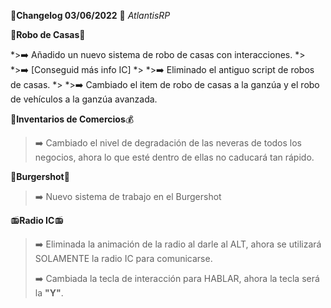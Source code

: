 🔴**Changelog 03/06/2022** 🔴 *AtlantisRP*



🤑**Robo de Casas**🏦


*>➡️ Añadido un nuevo sistema de robo de casas con interacciones.
*>
*>➡️ [Conseguid más info IC]
*>
*>➡️ Eliminado el antiguo script de robos de casas.
*>
*>➡️ Cambiado el item de robo de casas a la ganzúa y el robo de vehículos a la ganzúa avanzada.



🍔**Inventarios de Comercios**💰


>➡️ Cambiado el nivel de degradación de las neveras de todos los negocios, ahora lo que esté dentro de ellas no caducará tan rápido.



🍔**Burgershot**🍔


>➡️ Nuevo sistema de trabajo en el Burgershot


📻**Radio IC**📻


>➡️ Eliminada la animación de la radio al darle al ALT, ahora se utilizará SOLAMENTE la radio IC para comunicarse.
>
>➡️ Cambiada la tecla de interacción para HABLAR, ahora la tecla será la **"Y"**.
